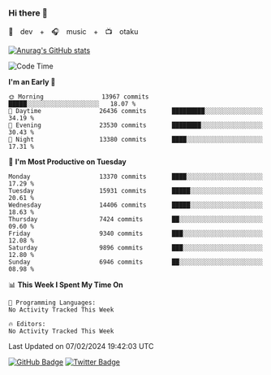 ### Hi there 👋

🚀　dev　+　🎧　music　+　📺　otaku


[![Anurag's GitHub stats](https://github-readme-stats.vercel.app/api?username=koheitasaka&count_private=true&show_icons=true&theme=monokai)](https://github.com/koheitasaka/github-readme-stats)

<!--START_SECTION:waka-->
![Code Time](http://img.shields.io/badge/Code%20Time-1%2C161%20hrs%2023%20mins-blue)

**I'm an Early 🐤** 

```text
🌞 Morning                13967 commits       █████░░░░░░░░░░░░░░░░░░░░   18.07 % 
🌆 Daytime                26436 commits       █████████░░░░░░░░░░░░░░░░   34.19 % 
🌃 Evening                23530 commits       ████████░░░░░░░░░░░░░░░░░   30.43 % 
🌙 Night                  13380 commits       ████░░░░░░░░░░░░░░░░░░░░░   17.31 % 
```
📅 **I'm Most Productive on Tuesday** 

```text
Monday                   13370 commits       ████░░░░░░░░░░░░░░░░░░░░░   17.29 % 
Tuesday                  15931 commits       █████░░░░░░░░░░░░░░░░░░░░   20.61 % 
Wednesday                14406 commits       █████░░░░░░░░░░░░░░░░░░░░   18.63 % 
Thursday                 7424 commits        ██░░░░░░░░░░░░░░░░░░░░░░░   09.60 % 
Friday                   9340 commits        ███░░░░░░░░░░░░░░░░░░░░░░   12.08 % 
Saturday                 9896 commits        ███░░░░░░░░░░░░░░░░░░░░░░   12.80 % 
Sunday                   6946 commits        ██░░░░░░░░░░░░░░░░░░░░░░░   08.98 % 
```


📊 **This Week I Spent My Time On** 

```text
💬 Programming Languages: 
No Activity Tracked This Week

🔥 Editors: 
No Activity Tracked This Week
```


 Last Updated on 07/02/2024 19:42:03 UTC
<!--END_SECTION:waka-->

[![GitHub Badge](https://img.shields.io/badge/GitHub-100000?style=for-the-badge&logo=github&logoColor=white)](https://github.com/koheitasaka)
[![Twitter Badge](https://img.shields.io/badge/Twitter-1DA1F2?style=for-the-badge&logo=twitter&logoColor=white)](https://twitter.com/sleep_asleep_)
